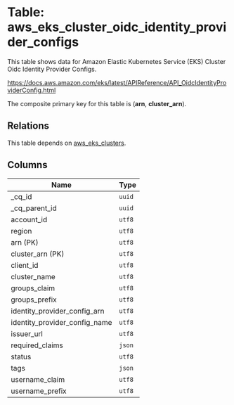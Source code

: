 # Table: aws_eks_cluster_oidc_identity_provider_configs

This table shows data for Amazon Elastic Kubernetes Service (EKS) Cluster Oidc Identity Provider Configs.

https://docs.aws.amazon.com/eks/latest/APIReference/API_OidcIdentityProviderConfig.html

The composite primary key for this table is (**arn**, **cluster_arn**).

## Relations

This table depends on [aws_eks_clusters](aws_eks_clusters).

## Columns

| Name          | Type          |
| ------------- | ------------- |
|_cq_id|`uuid`|
|_cq_parent_id|`uuid`|
|account_id|`utf8`|
|region|`utf8`|
|arn (PK)|`utf8`|
|cluster_arn (PK)|`utf8`|
|client_id|`utf8`|
|cluster_name|`utf8`|
|groups_claim|`utf8`|
|groups_prefix|`utf8`|
|identity_provider_config_arn|`utf8`|
|identity_provider_config_name|`utf8`|
|issuer_url|`utf8`|
|required_claims|`json`|
|status|`utf8`|
|tags|`json`|
|username_claim|`utf8`|
|username_prefix|`utf8`|